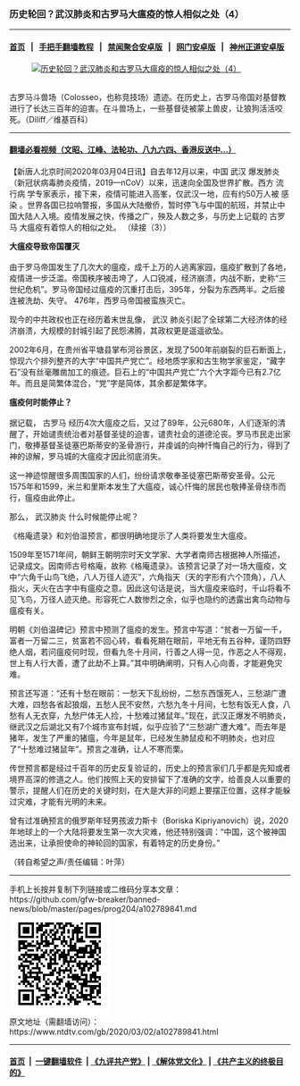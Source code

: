 ### 历史轮回？武汉肺炎和古罗马大瘟疫的惊人相似之处（4）
------------------------

#### [首页](https://github.com/gfw-breaker/banned-news/blob/master/README.md) &nbsp;&nbsp;|&nbsp;&nbsp; [手把手翻墙教程](https://github.com/gfw-breaker/guides/wiki) &nbsp;&nbsp;|&nbsp;&nbsp; [禁闻聚合安卓版](https://github.com/gfw-breaker/bn-android) &nbsp;&nbsp;|&nbsp;&nbsp; [网门安卓版](https://github.com/oGate2/oGate) &nbsp;&nbsp;|&nbsp;&nbsp; [神州正道安卓版](https://github.com/SzzdOgate/update) 



<div><div class="featured_image">
 <a href="https://i.ntdtv.com/assets/uploads/2020/03/1-8.jpg" target="_blank">
  <figure>
   <img alt="历史轮回？武汉肺炎和古罗马大瘟疫的惊人相似之处（4）" src="https://i.ntdtv.com/assets/uploads/2020/03/1-8-800x450.jpg"/>
  </figure><br/>
 </a>
 <span class="caption">
  古罗马斗兽场（Colosseo，也称竞技场）遗迹。在历史上，古罗马帝国对基督教进行了长达三百年的迫害。在斗兽场上，一些基督徒被蒙上兽皮，让狼狗活活咬死。（Diliff／维基百科）
 </span>
</div>
</div><hr/>

#### [翻墙必看视频（文昭、江峰、法轮功、八九六四、香港反送中...）](https://github.com/gfw-breaker/banned-news/blob/master/pages/link3.md)

<div><div class="post_content" itemprop="articleBody">
 <p>
  【新唐人北京时间2020年03月04日讯】自去年12月以来，中国
  <ok href="https://www.ntdtv.com/gb/武汉.htm">
   武汉
  </ok>
  爆发肺炎（新冠状病毒肺炎疫情，2019—nCoV）以来，迅速向全国及世界扩散。西方
  <ok href="https://www.ntdtv.com/gb/流行病.htm">
   流行病
  </ok>
  学专家表示，接下来，疫情可能进入高峯，仅武汉一地，应有约50万人被
  <ok href="https://www.ntdtv.com/gb/感染.htm">
   感染
  </ok>
  。世界各国已拉响警报，多国从大陆撤侨，暂时停飞与中国的航班，并禁止中国大陆人入境。疫情发展之快，传播之广，殃及人数之多，与历史上记载的
  <ok href="https://www.ntdtv.com/gb/古罗马.htm">
   古罗马
  </ok>
  大瘟疫有着惊人的相似之处。
  <ok href="https://www.ntdtv.com/gb/2020/03/02/a102789832.html">
   （续接（3））
  </ok>
 </p>
 <p>
  <strong>
   大瘟疫导致帝国覆灭
   <br/>
  </strong>
  <br/>
  由于罗马帝国发生了几次大的瘟疫，成千上万的人逃离家园，瘟疫扩散到了各地，疫情进一步泛滥。帝国秩序被击垮了，人口锐减，经济崩溃，内战不断，史称“三世纪危机”。罗马帝国经过瘟疫的沉重打击后，395年，分裂为东西两半。之后接连被洗劫、失守。 476年，西罗马帝国被蛮族灭亡。
 </p>
 <p>
  现今的中共政权也正在经历着末世乱像，
  <ok href="https://www.ntdtv.com/gb/武汉.htm">
   武汉
  </ok>
  肺炎引起了全球第二大经济体的经济崩溃，大规模的封城引起了民怨沸腾，其政权更是遥遥欲坠。
 </p>
 <p>
  2002年6月，在贵州省平塘县掌布河谷景区，发现了500年前崩裂的巨石断面上，惊现六个排列整齐的大字“中国共产党亡”。经地质学家和古生物学家鉴定，“藏字石”没有丝毫雕凿加工的痕迹。巨石上的“中国共产党亡”六个大字距今已有2.7亿年。而且是简繁体混合，“党”字是简体，其余都是繁体字。
 </p>
 <p>
  <strong>
   瘟疫何时能停止？
   <br/>
  </strong>
  <br/>
  据记载，
  <ok href="https://www.ntdtv.com/gb/古罗马.htm">
   古罗马
  </ok>
  经历4次大瘟疫之后，又过了89年，公元680年，人们逐渐的清醒了，开始谴责统治者对基督圣徒的迫害，谴责社会的道德沦丧。罗马市民走出家门，敬捧基督圣徒塞巴斯蒂安的圣骨游行，并虔诚的向神忏悔自己的行为，得到了神的谅解，罗马城的大瘟疫才因此彻底消失。
 </p>
 <p>
  这一神迹惊醒很多周围国家的人们，纷纷请求敬奉圣徒塞巴斯蒂安圣骨。公元1575年和1599，米兰和里斯本发生了大瘟疫，诚心忏悔的居民也敬捧圣骨绕市而行，瘟疫由此停止。
 </p>
 <p>
  那么，
  <ok href="https://www.ntdtv.com/gb/武汉肺炎.htm">
   武汉肺炎
  </ok>
  什么时候能停止呢？
 </p>
 <p>
  《格庵遗录》和刘伯温预言，都很明确地提示了人类将要发生大瘟疫。
 </p>
 <p>
  1509年至1571年间，朝鲜王朝明宗时天文学家、大学者南师古根据神人所描述，记录成文。因南师古号格庵，故称《格庵遗录》。该预言记录了对一场大瘟疫，文中“六角千山鸟飞绝，八人万径人迹灭”，六角指天（天的字形有六个顶角），八人指火，天火在古字中有瘟疫之意。因此这句话是说，当大瘟疫来临时，千山将看不见飞鸟，万径人迹灭绝。形容死亡人数惨烈之余，似乎也隐约的透露出禽鸟动物与瘟疫有关。
 </p>
 <p>
  明朝《刘伯温碑记》预言中预测了瘟疫的发生。预言中写道：“贫者一万留一千，富者一万留二三，贫富若不回心转，看看死期在眼前，平地无有五谷种，谨防四野绝人烟，若问瘟疫何时现，但看九冬十月间，行善之人得一见，作恶之人不得观，世上有人行大善，遭了此劫不上算。”其中明确阐明，只有人心向善，才能避免灾难。
 </p>
 <p>
  预言还写道：“还有十愁在眼前：一愁天下乱纷纷，二愁东西饿死人，三愁湖广遭大难，四愁各省起狼烟，五愁人民不安然，六愁九冬十月间，七愁有饭无人食，八愁有人无衣穿，九愁尸体无人捡，十愁难过猪鼠年。”现在，武汉正爆发不明肺炎，继武汉之后湖北又有7个城市宣布封城，似乎应验了“三愁湖广遭大难”。而去年是猪年，发生了严重的猪瘟，今年是鼠年，已经发生肺鼠疫和不明肺炎，也对应了“十愁难过猪鼠年”。预言之准确，让人不寒而栗。
 </p>
 <p>
  传世预言都是经过千百年的历史反复验证的，历史上的预言家们几乎都是先知或者境界高深的修道之人。他们按照上天的安排留下了准确的文字，给善良人以重要的警示，提醒人们在历史的关键时刻，在大是大非的问题上要摆正位置，这样才能躲过灾难，才能有光明的未来。
 </p>
 <p>
  曾有过准确预言的俄罗斯年轻男孩波力斯卡（Boriska Kipriyanovich）说，2020年地球上的一个大陆将要发生第一次大灾难，他还特别强调：“中国，这个被神国选出来，让承担使命的神轮回的国家，有着特定的历史身份。”
 </p>
 <p>
  （转自希望之声/责任编辑：叶萍）
 </p>
 <div class="single_ad">
 </div>
</div>
</div>
<hr/>
手机上长按并复制下列链接或二维码分享本文章：<br/>
https://github.com/gfw-breaker/banned-news/blob/master/pages/prog204/a102789841.md <br/>
<a href='https://github.com/gfw-breaker/banned-news/blob/master/pages/prog204/a102789841.md'><img src='https://github.com/gfw-breaker/banned-news/blob/master/pages/prog204/a102789841.md.png'/></a> <br/>
原文地址（需翻墙访问）：https://www.ntdtv.com/gb/2020/03/02/a102789841.html


------------------------
#### [首页](https://github.com/gfw-breaker/banned-news/blob/master/README.md) &nbsp;|&nbsp; [一键翻墙软件](https://github.com/gfw-breaker/nogfw/blob/master/README.md) &nbsp;| [《九评共产党》](https://github.com/gfw-breaker/9ping.md/blob/master/README.md#九评之一评共产党是什么) | [《解体党文化》](https://github.com/gfw-breaker/jtdwh.md/blob/master/README.md) | [《共产主义的终极目的》](https://github.com/gfw-breaker/gczydzjmd.md/blob/master/README.md)


<img src='http://gfw-breaker.win/banned-news/pages/prog204/a102789841.md' width='0px' height='0px'/>
